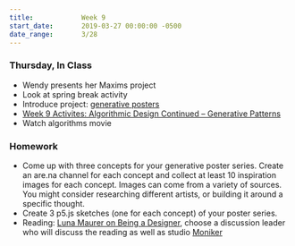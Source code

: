 ```yaml
---
title:            Week 9
start_date:       2019-03-27 00:00:00 -0500
date_range:       3/28
---
```


### Thursday, In Class

- Wendy presents her Maxims project
- Look at spring break activity
- Introduce project: [generative posters](../projects/generative-poster)
- [Week 9 Activites: Algorithmic Design Continued – Generative Patterns](https://paper.dropbox.com/doc/Week-9-Algorithmic-Design-Continued--AaIuOF5huMpzQgCIFiT36phdAQ-M5baUM1FjdTWlusHHpbxx)
- Watch algorithms movie

### Homework
- Come up with three concepts for your generative poster series. Create an are.na channel for each concept and collect at least 10 inspiration images for each concept. Images can come from a variety of sources. You might consider researching different artists, or building it around a specific thought.
- Create 3 p5.js sketches (one for each concept) of your poster series.
- Reading: [Luna Maurer on Being a Designer](https://thecreativeindependent.com/people/luna-maurer-on-being-a-designer/), choose a discussion leader who will discuss the reading as well as studio [Moniker](https://www.studiomoniker.com/)
